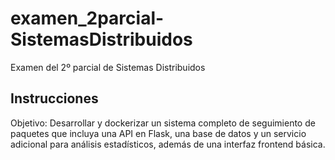 # examen_2parcial-SistemasDistribuidos
Examen del 2º parcial de Sistemas Distribuidos

## Instrucciones
Objetivo:
Desarrollar y dockerizar un sistema completo de seguimiento de paquetes que incluya una API en Flask, una base de datos y un servicio adicional para análisis estadísticos, además de una interfaz frontend básica.
